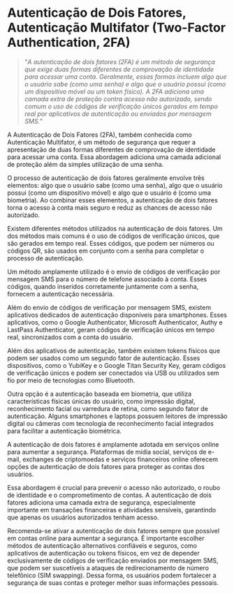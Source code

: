 # Autenticação de Dois Fatores, Autenticação Multifator (Two-Factor Authentication, 2FA)

>"*A autenticação de dois fatores (2FA) é um método de segurança que exige duas formas diferentes de comprovação de identidade para acessar uma conta. Geralmente, essas formas incluem algo que o usuário sabe (como uma senha) e algo que o usuário possui (como um dispositivo móvel ou um token físico). A 2FA adiciona uma camada extra de proteção contra acesso não autorizado, sendo comum o uso de códigos de verificação únicos gerados em tempo real por aplicativos de autenticação ou enviados por mensagem SMS.*"

A Autenticação de Dois Fatores (2FA), também conhecida como Autenticação Multifator, é um método de segurança que requer a apresentação de duas formas diferentes de comprovação de identidade para acessar uma conta. Essa abordagem adiciona uma camada adicional de proteção além da simples utilização de uma senha.

O processo de autenticação de dois fatores geralmente envolve três elementos: algo que o usuário sabe (como uma senha), algo que o usuário possui (como um dispositivo móvel) e algo que o usuário é (como uma biometria). Ao combinar esses elementos, a autenticação de dois fatores torna o acesso à conta mais seguro e reduz as chances de acesso não autorizado.

Existem diferentes métodos utilizados na autenticação de dois fatores. Um dos métodos mais comuns é o uso de códigos de verificação únicos, que são gerados em tempo real. Esses códigos, que podem ser números ou códigos QR, são usados em conjunto com a senha para completar o processo de autenticação.

Um método amplamente utilizado é o envio de códigos de verificação por mensagem SMS para o número de telefone associado à conta. Esses códigos, quando inseridos corretamente juntamente com a senha, fornecem a autenticação necessária.

Além do envio de códigos de verificação por mensagem SMS, existem aplicativos dedicados de autenticação disponíveis para smartphones. Esses aplicativos, como o Google Authenticator, Microsoft Authenticator, Authy e LastPass Authenticator, geram códigos de verificação únicos em tempo real, sincronizados com a conta do usuário.

Além dos aplicativos de autenticação, também existem tokens físicos que podem ser usados como um segundo fator de autenticação. Esses dispositivos, como o YubiKey e o Google Titan Security Key, geram códigos de verificação únicos e podem ser conectados via USB ou utilizados sem fio por meio de tecnologias como Bluetooth.

Outra opção é a autenticação baseada em biometria, que utiliza características físicas únicas do usuário, como impressão digital, reconhecimento facial ou varredura de retina, como segundo fator de autenticação. Alguns smartphones e laptops possuem leitores de impressão digital ou câmeras com tecnologia de reconhecimento facial integrados para facilitar a autenticação biométrica.

A autenticação de dois fatores é amplamente adotada em serviços online para aumentar a segurança. Plataformas de mídia social, serviços de e-mail, exchanges de criptomoedas e serviços financeiros online oferecem opções de autenticação de dois fatores para proteger as contas dos usuários.

Essa abordagem é crucial para prevenir o acesso não autorizado, o roubo de identidade e o comprometimento de contas. A autenticação de dois fatores adiciona uma camada extra de segurança, especialmente importante em transações financeiras e atividades sensíveis, garantindo que apenas os usuários autorizados tenham acesso.

Recomenda-se ativar a autenticação de dois fatores sempre que possível em contas online para aumentar a segurança. É importante escolher métodos de autenticação alternativos confiáveis e seguros, como aplicativos de autenticação ou tokens físicos, em vez de depender exclusivamente de códigos de verificação enviados por mensagem SMS, que podem ser suscetíveis a ataques de redirecionamento de número telefônico (SIM swapping). Dessa forma, os usuários podem fortalecer a segurança de suas contas e proteger melhor suas informações pessoais.
